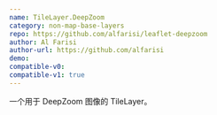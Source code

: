 ```yaml
---
name: TileLayer.DeepZoom
category: non-map-base-layers
repo: https://github.com/alfarisi/leaflet-deepzoom
author: Al Farisi
author-url: https://github.com/alfarisi
demo: 
compatible-v0:
compatible-v1: true
---
```


一个用于 DeepZoom 图像的 TileLayer。
